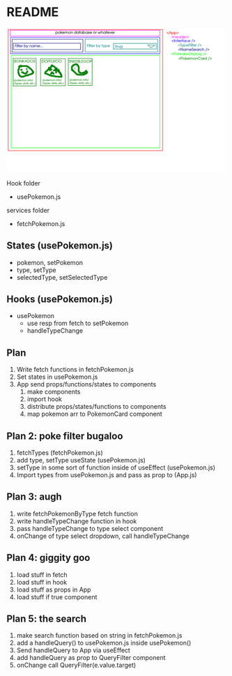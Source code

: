 # README

![wireframe](./wireframe.png)

Hook folder

- usePokemon.js

services folder

- fetchPokemon.js

## States (usePokemon.js)

- pokemon, setPokemon
- type, setType
- selectedType, setSelectedType

## Hooks (usePokemon.js)

- usePokemon
  - use resp from fetch to setPokemon
  - handleTypeChange

## Plan

1. Write fetch functions in fetchPokemon.js
2. Set states in usePokemon.js
3. App send props/functions/states to components
   1. make components
   2. import hook
   3. distribute props/states/functions to components
   4. map pokemon arr to PokemonCard component

## Plan 2: poke filter bugaloo

1. fetchTypes (fetchPokemon.js)
2. add type, setType useState (usePokemon.js)
3. setType in some sort of function inside of useEffect (usePokemon.js)
4. Import types from usePokemon.js and pass as prop to <TypeFilter /> (App.js)

## Plan 3: augh

1. write fetchPokemonByType fetch function
2. write handleTypeChange function in hook
3. pass handleTypeChange to type select component
4. onChange of type select dropdown, call handleTypeChange

## Plan 4: giggity goo

1. load stuff in fetch
2. load stuff in hook
3. load stuff as props in App
4. load stuff if true component

## Plan 5: the search

1. make search function based on string in fetchPokemon.js
2. add a handleQuery() to usePokemon.js inside usePokemon()
3. Send handleQuery to App via useEffect
4. add handleQuery as prop to QueryFilter component
5. onChange call QueryFilter(e.value.target)
